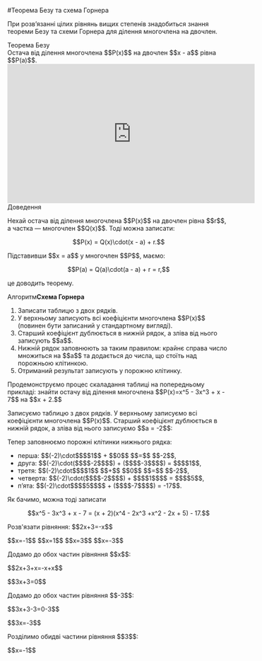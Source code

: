 #Теорема Безу та схема Горнера

<p>При розв’язанні цілих рівнянь вищих степенів знадобиться знання теореми Безу та схеми Горнера для ділення многочлена на двочлен.</p>

<div class="space">
<div class="ebio-wrap">
<span class="ebio">Теорема Безу</span>
<div class="ebio-text">
Остача від ділення многочлена $$P(x)$$ на двочлен $$x - a$$ рівна $$P(a)$$.
</div>
</div>
</div>

<div class="fluidMedia">
<iframe align="center" width="560" height="315" src="https://www.youtube.com/embed/qUREL_CCrOI" frameborder="0" allowfullscreen></iframe>
</div>
<div class="popup">
</div>

<div class="space">
<div class="ebio-wrap">
<span class="ebio">Доведення</span>
<div class="ebio-text">
<p>Нехай остача від ділення многочлена $$P(x)$$ на двочлен рівна $$r$$, а частка — многочлен $$Q(x)$$. Тоді можна записати:</p>
<p align="center">$$P(x) = Q(x)\cdot(x - a) + r.$$</p>
<p>Підставивши $$x = a$$ у многочлен $$P$$, маємо:</p>
<p align="center">$$P(a) = Q(a)\cdot(a - a) + r = r,$$</p>
<p>це доводить теорему.</p>
</div>
</div>
</div>

<div class="space">
<div class="alg-wrap">
<span class="alg">Алгоритм</span><b>Схема Горнера</b>
<div class="alg-text">
<ol>
<li>Записати таблицю з двох рядків.</li>
<li>У верхньому записують всі коефіцієнти многочлена $$P(x)$$ (повинен бути записаний у стандартному вигляді).</li>
<li>Старший коефіцієнт дублюється в нижній рядок, а зліва від нього записують $$a$$.</li>
<li>Нижній рядок заповнюють за таким правилом: крайнє справа число множиться на $$a$$ та додається до числа, що стоїть над порожньою клітинкою.</li>
<li>Отриманий результат записують у порожню клітинку.</li>
</ol>
</div>
</div>
</div>

<p>Продемонструємо процес скаладання таблиці на попередньому прикладі: знайти остачу від ділення многочлена $$P(x)=x^5 - 3x^3 + x - 7$$ на $$x + 2.$$</p>

<p>Записуємо таблицю з двох рядків. У верхньому записуємо всі коефіцієнти многочлена $$P(x)$$. Старший коефіцієнт дублюється в нижній рядок, а зліва від нього записуємо $$a = -2$$:</p>

<p>Тепер заповнюємо порожні клітинки нижнього рядка:</p>

<ul>
<li>перша: $$(-2)\cdot$$<span color="#faaf00">$$1$$</span> + <span color="#0F5181">$$0$$</span> $$=$$ <span color="#faaf00">$$-2$$</span>,</li>
<li>друга: $$(-2)\cdot($$<span color="#faaf00">$$-2$$</span>$$) + ($$<span color="#0f5181">$$-3$$</span>$$) = $$<span color="#faaf00">$$1$$</span>,</li>
<li>третя: $$(-2)\cdot$$<span color="#faaf00">$$1$$</span> $$+$$ <span color="#0f5181">$$0$$</span> $$=$$ <span color="#faaf00">$$-2$$</span>,</li>
<li>четверта: $$(-2)\cdot($$<span color="#faaf00">$$-2$$</span>$$) + $$<span color="#0f5181">$$1$$</span>$$ = $$<span color="#faaf00">$$5$$</span>,</li>
<li>п’ята: $$(-2)\cdot$$<span color="#faaf00">$$5$$</span>$$ + ($$<span color="#0f5181">$$-7$$</span>$$) = -17$$.</li>
</ul>

<p>Як бачимо, можна тоді записати</p> 

<p align="center">$$x^5 - 3x^3 + x - 7 = (x + 2)(x^4 - 2x^3 +x^2 - 2x + 5) - 17.$$</p>

<quiz correctLabel="correct" incorrectLabel="incorrect" checkLabel="check">
    <question text="">
        <p>Розв'язати рівняння: $$2x+3=-x$$</p>
        <answer correct>$$x=-1$$</answer>
        <answer>$$x=1$$</answer>
        <answer>$$x=3$$</answer>
        <answer>$$x=-3$$</answer>
        <explanation>
        <p>Додамо до обох частин рівняння $$x$$:</p>
        <p>$$2x+3+x=-x+x$$</p>
        <p>$$3x+3=0$$</p>
        <p>Додамо до обох частин рівняння $$-3$$:</p>
        <p>$$3x+3-3=0-3$$</p>
        <p>$$3x=-3$$</p>
        <p>Розділимо обидві частини рівняння $$3$$:</p>
        <p>$$x=-1$$</p>
        </explanation>
        </question>
</quiz>
